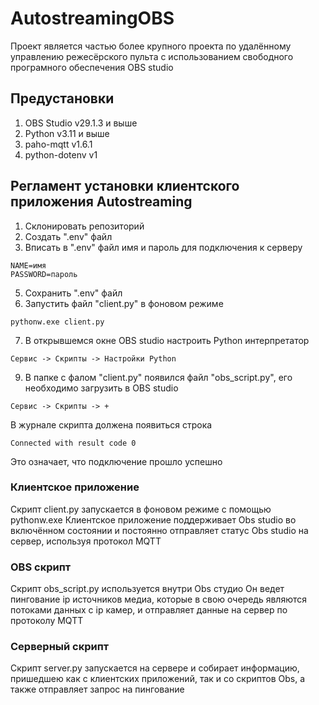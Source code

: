 # AutostreamingOBS

Проект является частью более крупного проекта по удалённому управлению режесёрского пульта с использованием свободного програмного обеспечения OBS studio

## Предустановки
1. OBS Studio v29.1.3 и выше
2. Python v3.11 и выше
3. paho-mqtt v1.6.1                                                    
4. python-dotenv v1

## Регламент установки клиентского приложения Autostreaming

1. Склонировать репозиторий
2. Создать ".env" файл
3. Вписать в ".env" файл имя и пароль для подключения к серверу
```
NAME=имя
PASSWORD=пароль
```
5. Сохранить ".env" файл
6. Запустить файл "client.py" в фоновом режиме
```
pythonw.exe client.py
```
7. В открывшемся окне OBS studio настроить Python интерпретатор
```
Сервис -> Скрипты -> Настройки Python
``` 
9. В папке с фалом "client.py" появился файл "obs_script.py", его  необходимо загрузить в OBS studio
```
Сервис -> Скрипты -> +
``` 

В журнале скрипта должена появиться строка
```
Connected with result code 0
```
Это означает, что подключение прошло успешно

### Клиентское приложение

Скрипт client.py запускается в фоновом режиме с помощью pythonw.exe
Клиентское приложение поддерживает Obs studio во включённом состоянии и постоянно отправляет статус Obs studio на сервер, используя протокол MQTT

### OBS скрипт

Скрипт obs_script.py используется внутри Obs студио
Он ведет пингование ip источников медиа, которые в свою очередь являются потоками данных с ip камер, и отправляет данные на сервер по протоколу MQTT

### Серверный скрипт

Скрипт server.py запускается на сервере и собирает информацию, пришедшею как с клиентских приложений, так и со скриптов Obs, а также отправляет запрос на пингование
